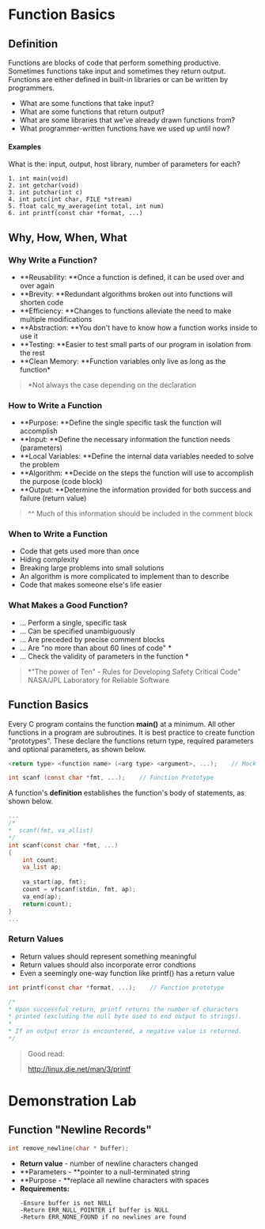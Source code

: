 # Function Basics

## Definition

Functions are blocks of code that perform something productive. Sometimes functions take input and sometimes they return output. Functions are either defined in built-in libraries or can be written by programmers.

* What are some functions that take input?
* What are some functions that return output?
* What are some libraries that we've already drawn functions from?
* What programmer-written functions have we used up until now?

#### Examples

What is the: input, output, host library, number of parameters for each?

```
1. int main(void)
2. int getchar(void)
3. int putchar(int c)
4. int putc(int char, FILE *stream)
5. float calc_my_average(int total, int num)
6. int printf(const char *format, ...)
```

## Why, How, When, What

### Why Write a Function?

* **Reusability: **Once a function is defined, it can be used over and over again
* **Brevity: **Redundant algorithms broken out into functions will shorten code
* **Efficiency: **Changes to functions alleviate the need to make multiple modifications
* **Abstraction: **You don't have to know how a function works inside to use it
* **Testing: **Easier to test small parts of our program in isolation from the rest
* **Clean Memory: **Function variables only live as long as the function\*

> \*Not always the case depending on the declaration

### How to Write a Function

* **Purpose: **Define the single specific task the function will accomplish
* **Input: **Define the necessary information the function needs \(parameters\)
* **Local Variables: **Define the internal data variables needed to solve the problem
* **Algorithm: **Decide on the steps the function will use to accomplish the purpose \(code block\)
* **Output: **Determine the information provided for both success and failure \(return value\)

> ^^ Much of this information should be included in the comment block

### When to Write a Function

* Code that gets used more than once
* Hiding complexity
* Breaking large problems into small solutions
* An algorithm is more complicated to implement than to describe
* Code that makes someone else's life easier

### What Makes a Good Function?

* ... Perform a single, specific task
* ... Can be specified unambiguously
* ... Are preceded by precise comment blocks
* ... Are "no more than about 60 lines of code" \*
* ... Check the validity of parameters in the function \*

> \*"The power of Ten" - Rules for Developing Safety Critical Code" NASA/JPL Laboratory for Reliable Software

## Function Basics

Every C program contains the function **main\(\)** at a minimum. All other functions in a program are subroutines. It is best practice to create function "prototypes". These declare the functions return type, required parameters and optional parameters, as shown below. 

```c
<return type> <function name> (<arg type> <argument>, ...);    // Mock code

int scanf (const char *fmt, ...);    // Function Prototype
```

A function's **definition** establishes the function's body of statements, as shown below.

```c
...
/*
*  scanf(fmt, va_allist)
*/
int scanf(const char *fmt, ...)
{
    int count;
    va_list ap;
    
    va_start(ap, fmt);
    count = vfscanf(stdin, fmt, ap);
    va_end(ap);
    return(count);
}
...
```

### Return Values

* Return values should represent something meaningful
* Return values should also incorporate error condtions
* Even a seemingly one-way function like printf\(\) has a return value

```c
int printf(const char *format, ...);    // Function prototype

/*
* Upon successful return, printf returns the number of characters
* printed (excluding the null byte used to end output to strings).
*
* If an output error is encountered, a negative value is returned.
*/
```

> Good read:
>
> http://linux.die.net/man/3/printf

# Demonstration Lab

## Function "Newline Records"

```c
int remove_newline(char * buffer);
```

* **Return value** - number of newline characters changed
* **Parameters - **pointer to a null-terminated string
* **Purpose - **replace all newline characters with spaces
* **Requirements:**
  ```
  -Ensure buffer is not NULL
  -Return ERR_NULL_POINTER if buffer is NULL
  -Return ERR_NONE_FOUND if no newlines are found
  ```




